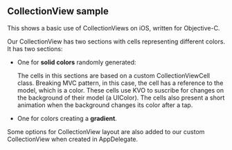 ## CollectionView sample
This shows a basic use of CollectionViews on iOS, written for Objective-C.

Our CollectionView has two sections with cells representing different colors. It has two sections:

* One for **solid colors** randomly generated:
	
	The cells in this sections are based on a custom CollectionViewCell class. Breaking MVC pattern, in this case, the cell has a reference to the model, which is a color. These cells use KVO to suscribe for changes on the background of their model (a UIColor). The cells also present a short animation when  the background changes its color after a tap.
	
* One for colors creating a **gradient**.


Some options for CollectionView layout are also added to our custom CollectionView when created in AppDelegate.